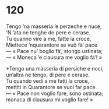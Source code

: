 # 120
  
Tengo ’na masseria ’e perzeche e nuce,  
’N ’ata ne tenghe de pere e cerase.  
Tu quanno vire a me, fatte la croce,  
Miettece ’nquarantore se vuô fà’ pace  
— « Pace nu’ boglio fà’, stongo ustinata;  
— « Moneca ’e clausura me voglio fà’! »

*Tengo una masseria di persiche e noci,  
un’altra ne tengo, di pere e cerase.  
Tu quando vedi a me fatti la croce,  
mettiti in Quarantore se vuoi far pace.  
— « Pace non voglio fare, sono ostinata;  
monaca di clausura mi voglio fare! »


